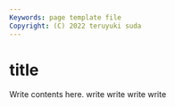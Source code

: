 ```yaml
---
Keywords: page template file 
Copyright: (C) 2022 teruyuki suda
---
```


# title

Write contents here.
write write write write


